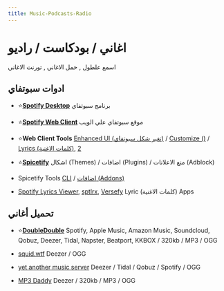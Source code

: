 ```yaml
---
title: Music-Podcasts-Radio
---
```


# اغاني / بودكاست / راديو
اسمع علطول , حمل الاغاني , تورنت الاغاني

## ادوات سبوتفاي

* ⭐**[Spotify Desktop](https://open.spotify.com/download)** برنامج سبوتفاي 

* ⭐**[Spotify Web Client](https://open.spotify.com/)** موقع سبوتفاي علي الويب

* ⭐**Web Client Tools** [Enhanced UI (تغير شكل سبوتفاي)](https://senpaihunters.github.io/SpotOn/) / [Customize ()](https://github.com/Darkempire78/Spotify-Customizer) / [Lyrics (كلمات الاغنية)](https://github.com/mantou132/Spotify-Lyrics), [2](https://greasyfork.org/en/scripts/377439) 

* ⭐**[Spicetify](https://spicetify.app/)** اشكال (Themes) / اضافات (Plugins) / منع الاعلانات (Adblock)

* Spicetify Tools [CLI](https://spicetify.app/) / [اضافات (Addons)](https://github.com/3raxton/spicetify-custom-apps-and-extensions) 

* [Spotify Lyrics Viewer](https://spotify-lyrics-viewer.nitratine.net/), [sptlrx](https://github.com/raitonoberu/sptlrx), [Versefy](https://versefy.app/) Lyric (كلمات الاغنية) Apps 

## تحميل أغاني
* ⭐**[DoubleDouble](https://doubledouble.top/)** Spotify, Apple Music, Amazon Music, Soundcloud, Qobuz, Deezer, Tidal, Napster, Beatport, KKBOX / 320kb / MP3 / OGG

* [squid.wtf](https://squid.wtf/) Deezer / OGG

* [yet another music server](https://yams.tf/) Deezer / Tidal / Qobuz / Spotify / OGG

* [MP3 Daddy](https://mp3-daddy.com/) Deezer / 320kb / MP3 / OGG 